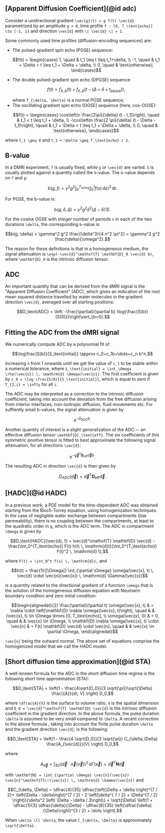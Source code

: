 ## [Apparent Diffusion Coefficient](@id adc)

Consider a unidirectional gradient ``\vec{g}(t) = g f(t) \vec{d}`` parametrized by an
amplitude ``g > 0``, time profile ``f : [0, T_\text{echo}] \to [-1, 1]`` and direction
``\vec{d}`` with ``\| \vec{d} \| = 1``.

Some commonly used time profiles (diffusion-encoding sequences) are:

- The pulsed-gradient spin echo (PGSE) sequence:
  ```math
  f(t) =
  \begin{cases}
  1, \quad & t_1 \leq t \leq t_1+\delta, \\
  -1, \quad & t_1 + \Delta < t \leq t_1 + \Delta + \delta, \\
  0, \quad & \text{otherwise};
  \end{cases}
  ```
- The double pulsed-gradient spin echo (DPGSE) sequence:
  ```math
  f(t) = f_{\delta, \Delta}(t) + f_{\delta, \Delta}\left(t - (\Delta + \delta +
  t_\text{pause}) \right),
  ```
  where ``f_{\delta, \Delta}`` is a normal PGSE sequence;
- The oscillating gradient spin echo (OGSE) sequence (here, cos-OGSE):
  ```math
  f(t) =
  \begin{cases}
      \cos\left(n \frac{2\pi}{\delta} (t - t_1)\right), \quad & t_1 < t \leq t_1
      + \delta, \\
      -\cos\left(n \frac{2 \pi}{\delta} (t - \Delta - t_1)\right), \quad & t_1 + \Delta < t
      \leq t_1 + \Delta + \delta, \\
      0, \quad & \text{otherwise},
  \end{cases}
  ```

where ``t_1 \geq 0`` and ``t_1 + \Delta \geq T_\text{echo} / 2``.

## B-value

In a DMRI experiment, ``f`` is usually fixed, while ``g`` or ``\vec{d}`` are varied. ``S``
is usually plotted against a quantity called the ``b``-value. The ``b``-value depends on
``f`` and ``g``:

```math
b(g, f) = \gamma^2 g^2 \int_0^{T_\text{echo}} \left( \int_0^t f(s) \, \mathrm{d} s \right)^2
\, \mathrm{d}t.
```

For PGSE, the b-value is:

```math
b(g, \delta, \Delta) = \gamma^2 g^2 \delta^2 \left( \Delta - \delta / 3 \right).
```

For the cosine OGSE with _integer_ number of periods ``n`` in each of the two
durations ``\delta``, the corresponding ``b``-value is:

```math
b(g, \delta) = \gamma^2 g^2 \frac{\delta^3}{4 n^2 \pi^2} = \gamma^2 g^2
\frac{\delta}{\omega^2}.
```

The reason for these definitions is that in a homogeneous medium, the signal attenuation is
``\exp(-\vec{d}^\mathsf{T} \mathbf{D}_0 \vec{d} b)``, where ``\mathbf{D}_0`` is the
intrinsic diffusion tensor.

## ADC

An important quantity that can be derived from the dMRI signal is the "Apparent Diffusion
Coefficient" (ADC), which gives an indication of the root mean squared distance travelled by
water molecules in the gradient direction ``\vec{d}``, averaged over all starting positions:

```math
D_\text{ADC} = \left. -\frac{\partial}{\partial b} \log{\frac{S(b)}{S(0)}}\right\vert_{b=0}.
```

## Fitting the ADC from the dMRI signal

We numerically compute ADC by a polynomial fit of

```math
\log\frac{S(b)}{S_\text{initial}} \approx c_0+c_1b+\dots+c_n b^n,
```

increasing ``n`` from 1 onwards until we get the value of ``c_1`` to be stable within a
numerical tolerance, where ``S_\text{initial} = \int_\Omega \rho(\vec{x}) \, \mathrm{d}
\Omega(\vec{x})``. The first coefficient is given by ``c_0 = \log
\frac{S(0)}{S_\text{initial}}``, which is equal to zero if ``T_{2,i} = \infty`` for all
``i``.

The ADC may be interpreted as a correction to the intrinsic diffusion coefficient, taking
into account the deviation from the free diffusion arising from interior interfaces,
non-isotropic diffusion, fluid movements etc. For suffiently small b-values, the signal
attenuation is given by

```math
\mathrm{e}^{-D_\text{ADC} b}.
```

Another quantity of interest is a slight generalization of the ADC -- an effective diffusion
tensor ``\mathbf{D}_\text{eff}``. The six coefficients of this symmetric positive tensor is
fitted to best approximate the following signal attenuation, for all directions ``\vec{d}``:

```math
\mathrm{e}^{-\vec{g}^\mathsf{T} \mathbf{D}_\text{eff} \vec{d} b}.
```

The resulting ADC in direction ``\vec{d}`` is then given by

```math
D_\text{ADC}(\vec{d}) = \vec{d}^\mathsf{T} \mathbf{D}_\text{eff} \vec{d}.
```

## [HADC](@id HADC)

In a previous work, a PDE model for the time-dependent ADC was obtained
starting from the Bloch-Torrey equation, using homogenization techniques. In the case of
negligible water exchange between compartments (low permeability), there is no coupling
between the compartments, at least to the quadratic order in ``g``, which is the ADC term.
The ADC in compartment ``\Omega`` is given by

```math
D_\text{HADC}(\vec{d}, f) = \vec{d}^\mathsf{T} \mathbf{D} \vec{d} -
\frac{\int_0^{T_\text{echo}} F(t) h(t) \, \mathrm{d}t}{\int_0^{T_\text{echo}} F(t)^2 \,
\mathrm{d} t},
```

where ``F(t) = \int_0^t f(s) \, \mathrm{d}s,`` and

```math
h(t) = \frac{1}{|\Omega|} \int_{\partial \Omega} \omega(\vec{x}, t) \, \vec{d} \cdot
\vec{n}(\vec{x}) \, \mathrm{d} \Gamma(\vec{x})
```

is a quantity related to the directional gradient of a function ``\omega`` that is the
solution of the homogeneous diffusion equation with Neumann boundary condition and zero
initial condition:

```math
\begin{alignedat}{2}
    \frac{\partial}{\partial t} \omega(\vec{x}, t) & = \nabla \cdot \left(\mathbf{D} \nabla
    \omega(\vec{x}, t)\right), \quad & & (\vec{x}, t) \in \Omega \times [0, T_\text{echo}],
    \\
    \omega(\vec{x}, 0) & = 0, \quad & & \vec{x} \in \Omega, \\
    \mathbf{D} \nabla \omega(\vec{x}, t) \cdot \vec{n} & = F(t) \mathbf{D} \vec{d} \cdot
    \vec{n}, \quad &  & \vec{x} \in \partial \Omega,
\end{alignedat}
```

``\vec{n}`` being the outward normal. The above set of equations comprise the homogenized
model that we call the HADC model.



## [Short diffusion time approximation](@id STA)

A well-known formula for the ADC in the short diffusion time regime is the following short
time approximation (STA):

```math
D_\text{STA} = \left(1 - \frac{4\sqrt{D_0}}{3 \sqrt{\pi}}\sqrt{\Delta} \frac{{A}}{d\; V}
\right) D_0,
```
where ``\dfrac{A}{V}`` is the surface to volume ratio, ``d`` is the spatial dimension and
``D_0 = \vec{d}^\mathsf{T} \mathbf{D} \vec{d}`` is the intrinsic diffusion
coefficient in the gradient direction. In the above formula, the pulse duration ``\delta``
is assumed to be very small compared to ``\Delta``. A recent correction to the above formula
, taking into account the finite pulse duration ``\delta`` and the
gradient direction ``\vec{d}``, is the following:

```math
D_\text{STA} = \left(1 - \frac{4 \sqrt{D_0}}{3 \sqrt{\pi}} C_{\delta,\Delta}
\frac{A_{\vec{d}}}{V} \right) D_0,
```

where

```math
A_{\vec{d}} = \int_{\partial \Omega} \left(\vec{d} \cdot \vec{n}(\vec{x})\right)^2 \,
\mathrm{d} \Gamma(\vec{x}) = \vec{d}^\mathsf{T} \mathbf{N} \vec{d}
```

with ``\mathbf{N} = \int_{\partial \Omega} \vec{n}(\vec{x}) \vec{n}^\mathsf{T}\!(\vec{x}) \,
\mathrm{d} \Gamma(\vec{x})`` and

```math
C_{\delta, \Delta} = \dfrac{4}{35} \dfrac{\left(\Delta + \delta \right)^{7 / 2}+
\left(\Delta - \delta\right)^{7 / 2} - 2 \left(\delta^{ 7 / 2} + \Delta^{7 / 2}
\right)}{\delta^2 \left( \Delta - \delta / 3\right)} = \sqrt{\Delta} \left(1 + \dfrac{1}{3}
\dfrac{\delta}{\Delta} - \dfrac{8}{35} \left(\dfrac{\delta}{\Delta}\right)^{3 / 2} + \dots
\right).
```
When ``\delta \ll \Delta``, the value ``C_{\delta, \Delta}`` is approximately
``\sqrt{\Delta}``.
